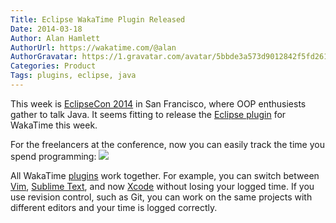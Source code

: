 ```yaml
---
Title: Eclipse WakaTime Plugin Released
Date: 2014-03-18
Author: Alan Hamlett
AuthorUrl: https://wakatime.com/@alan
AuthorGravatar: https://1.gravatar.com/avatar/5bbde3a573d9012842f5fd261caa0bfe
Categories: Product
Tags: plugins, eclipse, java
---
```


This week is <a href="https://www.eclipsecon.org/na2014/">EclipseCon 2014</a> in San Francisco, where <span class="tip" title="Object Oriented Programming">OOP</span> enthusiests gather to talk Java.
It seems fitting to release the <a href="https://wakatime.com/help/plugins/eclipse">Eclipse plugin</a> for WakaTime this week.


For the freelancers at the conference, now you can easily track the time you spend programming:
<img src="https://wakatime.com/static/img/ScreenShots/Screen%20Shot%202013-10-26%20at%205.04.01%20PM.png" />

All WakaTime [plugins](https://wakatime.com/plugins) work together. For example, you can switch between [Vim](https://wakatime.com/help/plugins/vim), [Sublime Text](https://wakatime.com/help/plugins/sublime), and now [Xcode](https://wakatime.com/help/plugins/xcode) without losing your logged time.
If you use revision control, such as Git, you can work on the same projects with different editors and your time is logged correctly.
